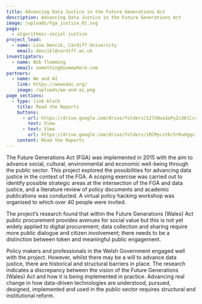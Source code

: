 ```yaml
---
title: Advancing Data Justice in the Future Generations Act
description: Advancing Data Justice in the Future Generations Act
image: /uploads/fga_justice_01.svg
page:
  - algorithmic-social-justice
project_lead:
  - name: Lina Dencik, Cardiff University
    email: dencikl@cardiff.ac.uk
investigators:
  - name: Bob flemming
    email: something@somewhere.com
partners:
  - name: We and AI
    link: https://weandai.org/
    image: /uploads/we-and-ai.png
page_sections:
  - type: link-block
    title: Read the Reports
    buttons:
      - url: https://drive.google.com/drive/folders/12lhNxa1oPyZc36lCccyMBQTfuFpRC2-q?usp=sharing
        text: View
      - text: View
        url: https://drive.google.com/drive/folders/1RCMycvtbrSrKuHgqc3JOFxmauKCpPv51?usp=sharing
    content: Read the Reports
---
```

The Future Generations Act (FGA) was implemented in 2015 with the aim to advance social, cultural, environmental and economic well-being through the public sector. This project explored the possibilities for advancing data justice in the context of the FGA. A scoping exercise was carried out to identify possible strategic areas at the intersection of the FGA and data justice, and a literature review of policy documents and academic publications was conducted. A virtual policy hacking workshop was organised to which over 40 people were invited.

The project’s research found that within the Future Generations (Wales) Act public procurement provides avenues for social value but this is not yet widely applied to digital procurement; data collection and sharing require more public dialogue and citizen involvement; there needs to be a distinction between token and meaningful public engagement.

Policy makers and professionals in the Welsh Government engaged well with the project. However, whilst there may be a will to advance data justice, there are historical and structural barriers in place. The research indicates a discrepancy between the vision of the Future Generations (Wales) Act and how it is being implemented in practice. Advancing real change in how data-driven technologies are understood, pursued, designed, implemented and used in the public sector requires structural and institutional reform.